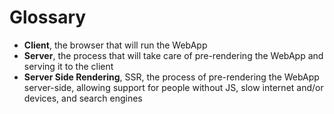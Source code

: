 # Glossary

* **Client**, the browser that will run the WebApp
* **Server**, the process that will take care of pre-rendering the WebApp and serving it to the client
* **Server Side Rendering**, SSR, the process of pre-rendering the WebApp server-side, allowing support for people without JS, slow internet and/or devices, and search engines
